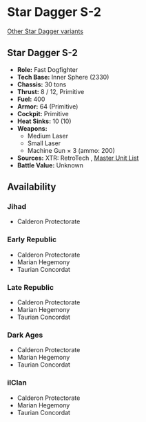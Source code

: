 # Star Dagger S-2 

[Other Star Dagger variants](../star_dagger.md) 

## Star Dagger S-2 

- **Role:** Fast Dogfighter 
- **Tech Base:** Inner Sphere (2330) 
- **Chassis:** 30 tons 
- **Thrust:** 8 / 12, Primitive 
- **Fuel:** 400 
- **Armor:** 64 (Primitive) 
- **Cockpit:** Primitive 
- **Heat Sinks:** 10 (10) 
- **Weapons:** 
  - Medium Laser 
  - Small Laser 
  - Machine Gun × 3 (ammo: 200) 
- **Sources:** XTR: RetroTech , [Master Unit List](http://masterunitlist.info/Unit/Details/5123) 
- **Battle Value:** Unknown 

## Availability 

### Jihad 

- Calderon Protectorate 

### Early Republic 

- Calderon Protectorate 
- Marian Hegemony 
- Taurian Concordat 

### Late Republic 

- Calderon Protectorate 
- Marian Hegemony 
- Taurian Concordat 

### Dark Ages 

- Calderon Protectorate 
- Marian Hegemony 
- Taurian Concordat 

### ilClan 

- Calderon Protectorate 
- Marian Hegemony 
- Taurian Concordat 

